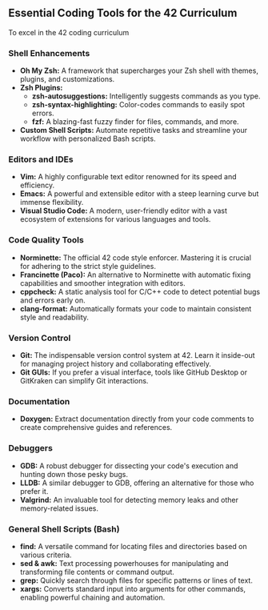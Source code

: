 ## Essential Coding Tools for the 42 Curriculum

To excel in the 42 coding curriculum

### Shell Enhancements

- **Oh My Zsh:** A framework that supercharges your Zsh shell with themes, plugins, and customizations.
- **Zsh Plugins:**
    - **zsh-autosuggestions:** Intelligently suggests commands as you type.
    - **zsh-syntax-highlighting:** Color-codes commands to easily spot errors.
    - **fzf:** A blazing-fast fuzzy finder for files, commands, and more.
- **Custom Shell Scripts:** Automate repetitive tasks and streamline your workflow with personalized Bash scripts.

### Editors and IDEs

- **Vim:** A highly configurable text editor renowned for its speed and efficiency.
- **Emacs:** A powerful and extensible editor with a steep learning curve but immense flexibility.
- **Visual Studio Code:** A modern, user-friendly editor with a vast ecosystem of extensions for various languages and tools.

### Code Quality Tools

- **Norminette:** The official 42 code style enforcer. Mastering it is crucial for adhering to the strict style guidelines.
- **Francinette (Paco):** An alternative to Norminette with automatic fixing capabilities and smoother integration with editors.
- **cppcheck:** A static analysis tool for C/C++ code to detect potential bugs and errors early on.
- **clang-format:** Automatically formats your code to maintain consistent style and readability.

### Version Control

- **Git:** The indispensable version control system at 42. Learn it inside-out for managing project history and collaborating effectively.
- **Git GUIs:** If you prefer a visual interface, tools like GitHub Desktop or GitKraken can simplify Git interactions.

### Documentation

- **Doxygen:** Extract documentation directly from your code comments to create comprehensive guides and references.

### Debuggers

- **GDB:** A robust debugger for dissecting your code's execution and hunting down those pesky bugs.
- **LLDB:** A similar debugger to GDB, offering an alternative for those who prefer it.
- **Valgrind:** An invaluable tool for detecting memory leaks and other memory-related issues.

### General Shell Scripts (Bash)

- **find:** A versatile command for locating files and directories based on various criteria.
- **sed & awk:** Text processing powerhouses for manipulating and transforming file contents or command output.
- **grep:** Quickly search through files for specific patterns or lines of text.
- **xargs:** Converts standard input into arguments for other commands, enabling powerful chaining and automation.
